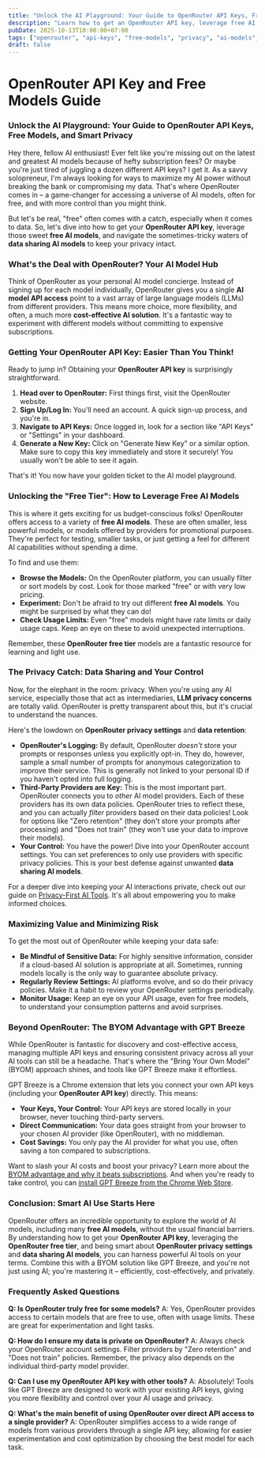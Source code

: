 ```yaml
---
title: "Unlock the AI Playground: Your Guide to OpenRouter API Keys, Free Models, and Smart Privacy"
description: "Learn how to get an OpenRouter API key, leverage free AI models, and understand the crucial privacy settings for data sharing. Maximize your AI power without compromising privacy."
pubDate: 2025-10-13T10:00:00+07:00
tags: ["openrouter", "api-keys", "free-models", "privacy", "ai-models", "llm"]
draft: false
---
```


# OpenRouter API Key and Free Models Guide

### **Unlock the AI Playground: Your Guide to OpenRouter API Keys, Free Models, and Smart Privacy**

Hey there, fellow AI enthusiast! Ever felt like you're missing out on the latest and greatest AI models because of hefty subscription fees? Or maybe you're just tired of juggling a dozen different API keys? I get it. As a savvy solopreneur, I'm always looking for ways to maximize my AI power without breaking the bank or compromising my data. That's where OpenRouter comes in – a game-changer for accessing a universe of AI models, often for free, and with more control than you might think.

But let's be real, "free" often comes with a catch, especially when it comes to data. So, let's dive into how to get your **OpenRouter API key**, leverage those sweet **free AI models**, and navigate the sometimes-tricky waters of **data sharing AI models** to keep your privacy intact.

### **What's the Deal with OpenRouter? Your AI Model Hub**

Think of OpenRouter as your personal AI model concierge. Instead of signing up for each model individually, OpenRouter gives you a single **AI model API access** point to a vast array of large language models (LLMs) from different providers. This means more choice, more flexibility, and often, a much more **cost-effective AI solution**. It's a fantastic way to experiment with different models without committing to expensive subscriptions.

### **Getting Your OpenRouter API Key: Easier Than You Think!**

Ready to jump in? Obtaining your **OpenRouter API key** is surprisingly straightforward.

1.  **Head over to OpenRouter:** First things first, visit the OpenRouter website.
2.  **Sign Up/Log In:** You'll need an account. A quick sign-up process, and you're in.
3.  **Navigate to API Keys:** Once logged in, look for a section like "API Keys" or "Settings" in your dashboard.
4.  **Generate a New Key:** Click on "Generate New Key" or a similar option. Make sure to copy this key immediately and store it securely! You usually won't be able to see it again.

That's it! You now have your golden ticket to the AI model playground.

### **Unlocking the "Free Tier": How to Leverage Free AI Models**

This is where it gets exciting for us budget-conscious folks! OpenRouter offers access to a variety of **free AI models**. These are often smaller, less powerful models, or models offered by providers for promotional purposes. They're perfect for testing, smaller tasks, or just getting a feel for different AI capabilities without spending a dime.

To find and use them:

*   **Browse the Models:** On the OpenRouter platform, you can usually filter or sort models by cost. Look for those marked "free" or with very low pricing.
*   **Experiment:** Don't be afraid to try out different **free AI models**. You might be surprised by what they can do!
*   **Check Usage Limits:** Even "free" models might have rate limits or daily usage caps. Keep an eye on these to avoid unexpected interruptions.

Remember, these **OpenRouter free tier** models are a fantastic resource for learning and light use.

### **The Privacy Catch: Data Sharing and Your Control**

Now, for the elephant in the room: privacy. When you're using any AI service, especially those that act as intermediaries, **LLM privacy concerns** are totally valid. OpenRouter is pretty transparent about this, but it's crucial to understand the nuances.

Here's the lowdown on **OpenRouter privacy settings** and **data retention**:

*   **OpenRouter's Logging:** By default, OpenRouter *doesn't* store your prompts or responses unless you explicitly opt-in. They do, however, sample a small number of prompts for anonymous categorization to improve their service. This is generally not linked to your personal ID if you haven't opted into full logging.
*   **Third-Party Providers are Key:** This is the most important part. OpenRouter connects you to *other* AI model providers. Each of these providers has its own data policies. OpenRouter tries to reflect these, and you can actually *filter* providers based on their data policies! Look for options like "Zero retention" (they don't store your prompts after processing) and "Does not train" (they won't use your data to improve their models).
*   **Your Control:** You have the power! Dive into your OpenRouter account settings. You can set preferences to only use providers with specific privacy policies. This is your best defense against unwanted **data sharing AI models**.

For a deeper dive into keeping your AI interactions private, check out our guide on [Privacy-First AI Tools](/privacy-first). It's all about empowering you to make informed choices.

### **Maximizing Value and Minimizing Risk**

To get the most out of OpenRouter while keeping your data safe:

*   **Be Mindful of Sensitive Data:** For highly sensitive information, consider if a cloud-based AI solution is appropriate at all. Sometimes, running models locally is the only way to guarantee absolute privacy.
*   **Regularly Review Settings:** AI platforms evolve, and so do their privacy policies. Make it a habit to review your OpenRouter settings periodically.
*   **Monitor Usage:** Keep an eye on your API usage, even for free models, to understand your consumption patterns and avoid surprises.

### **Beyond OpenRouter: The BYOM Advantage with GPT Breeze**

While OpenRouter is fantastic for discovery and cost-effective access, managing multiple API keys and ensuring consistent privacy across all your AI tools can still be a headache. That's where the "Bring Your Own Model" (BYOM) approach shines, and tools like GPT Breeze make it effortless.

GPT Breeze is a Chrome extension that lets you connect your own API keys (including your **OpenRouter API key**) directly. This means:

*   **Your Keys, Your Control:** Your API keys are stored locally in your browser, never touching third-party servers.
*   **Direct Communication:** Your data goes straight from your browser to your chosen AI provider (like OpenRouter), with no middleman.
*   **Cost Savings:** You only pay the AI provider for what you use, often saving a ton compared to subscriptions.

Want to slash your AI costs and boost your privacy? Learn more about the [BYOM advantage and why it beats subscriptions](/blog/byom-api-keys-vs-subscriptions). And when you're ready to take control, you can [install GPT Breeze from the Chrome Web Store](https://chromewebstore.google.com/detail/gpt-breeze-chatgpt-ai-sho/plchckmceefljjjphgfcadhlfnlindog).

### **Conclusion: Smart AI Use Starts Here**

OpenRouter offers an incredible opportunity to explore the world of AI models, including many **free AI models**, without the usual financial barriers. By understanding how to get your **OpenRouter API key**, leveraging the **OpenRouter free tier**, and being smart about **OpenRouter privacy settings** and **data sharing AI models**, you can harness powerful AI tools on your terms. Combine this with a BYOM solution like GPT Breeze, and you're not just using AI; you're mastering it – efficiently, cost-effectively, and privately.

### **Frequently Asked Questions**

**Q: Is OpenRouter truly free for some models?**
A: Yes, OpenRouter provides access to certain models that are free to use, often with usage limits. These are great for experimentation and light tasks.

**Q: How do I ensure my data is private on OpenRouter?**
A: Always check your OpenRouter account settings. Filter providers by "Zero retention" and "Does not train" policies. Remember, the privacy also depends on the individual third-party model provider.

**Q: Can I use my OpenRouter API key with other tools?**
A: Absolutely! Tools like GPT Breeze are designed to work with your existing API keys, giving you more flexibility and control over your AI usage and privacy.

**Q: What's the main benefit of using OpenRouter over direct API access to a single provider?**
A: OpenRouter simplifies access to a wide range of models from various providers through a single API key, allowing for easier experimentation and cost optimization by choosing the best model for each task.
